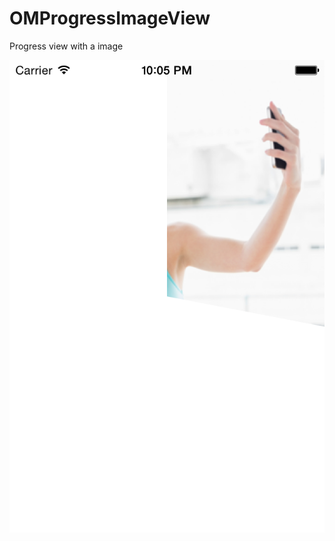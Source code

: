 # OMProgressImageView

Progress view with a image

![](https://github.com/jaouahbi/OMProgressImageView/blob/master/ScreenShot/ScreenShot.png)
